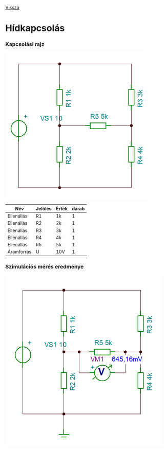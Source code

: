 [Vissza](https://tomolyamilan.github.io/portfolio/)

# Hídkapcsolás

### Kapcsolási rajz
![Rajz](TomolyaMilan_PR-1.png "Megépített áramkör")

|Név|Jelölés|Érték|darab|
|----|----|----|----|
|Ellenállás|R1|1k|1|
|Ellenállás|R2|2k|1|
|Ellenállás|R3|3k|1|
|Ellenállás|R4|4k|1|
|Ellenállás|R5|5k|1|
|Áramforrás|U|10V|1|

### Szimulációs mérés eredménye
![Rajz](TomolyaMilan_PR-1-1.png "A szimulációs mérés eredménye")